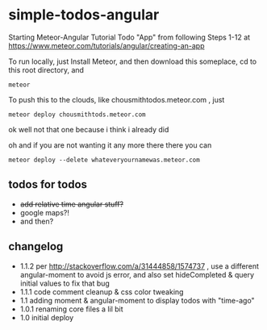 # simple-todos-angular
Starting Meteor-Angular Tutorial Todo "App" from following Steps 1-12 at https://www.meteor.com/tutorials/angular/creating-an-app

To run locally, just Install Meteor, and then download this someplace, cd to this root directory, and

`meteor`

To push this to the clouds, like chousmithtodos.meteor.com , just

`meteor deploy chousmithtods.meteor.com`

ok well not that one because i think i already did

oh and if you are not wanting it any more there there you can 

`meteor deploy --delete whateveryournamewas.meteor.com`

## todos for todos

* ~~add relative time angular stuff?~~
* google maps?!
* and then?

## changelog

* 1.1.2 per http://stackoverflow.com/a/31444858/1574737 , use a different angular-moment to avoid js error, and also set hideCompleted & query initial values to fix that bug
* 1.1.1 code comment cleanup & css color tweaking
* 1.1 adding moment & angular-moment to display todos with "time-ago"
* 1.0.1 renaming core files a lil bit
* 1.0 initial deploy